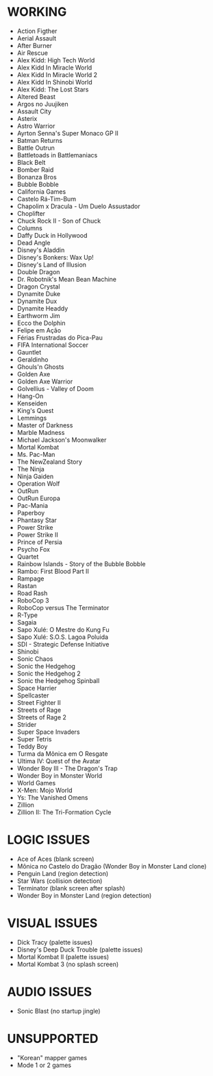 # WORKING
* Action Figther
* Aerial Assault
* After Burner
* Air Rescue
* Alex Kidd: High Tech World
* Alex Kidd In Miracle World
* Alex Kidd In Miracle World 2
* Alex Kidd In Shinobi World
* Alex Kidd: The Lost Stars
* Altered Beast
* Argos no Juujiken
* Assault City
* Asterix
* Astro Warrior 
* Ayrton Senna's Super Monaco GP II
* Batman Returns
* Battle Outrun
* Battletoads in Battlemaniacs
* Black Belt
* Bomber Raid
* Bonanza Bros
* Bubble Bobble
* California Games
* Castelo Rá-Tim-Bum
* Chapolim x Dracula - Um Duelo Assustador
* Choplifter
* Chuck Rock II - Son of Chuck
* Columns
* Daffy Duck in Hollywood
* Dead Angle
* Disney's Aladdin 
* Disney's Bonkers: Wax Up!
* Disney's Land of Illusion
* Double Dragon
* Dr. Robotnik's Mean Bean Machine
* Dragon Crystal
* Dynamite Duke
* Dynamite Dux
* Dynamite Headdy
* Earthworm Jim 
* Ecco the Dolphin
* Felipe em Ação 
* Férias Frustradas do Pica-Pau
* FIFA International Soccer
* Gauntlet
* Geraldinho
* Ghouls'n Ghosts
* Golden Axe
* Golden Axe Warrior 
* Golvellius - Valley of Doom
* Hang-On
* Kenseiden
* King's Quest
* Lemmings
* Master of Darkness
* Marble Madness
* Michael Jackson's Moonwalker
* Mortal Kombat
* Ms. Pac-Man
* The NewZealand Story
* The Ninja
* Ninja Gaiden
* Operation Wolf
* OutRun
* OutRun Europa
* Pac-Mania
* Paperboy
* Phantasy Star
* Power Strike
* Power Strike II
* Prince of Persia
* Psycho Fox
* Quartet
* Rainbow Islands - Story of the Bubble Bobble
* Rambo: First Blood Part II
* Rampage
* Rastan
* Road Rash
* RoboCop 3
* RoboCop versus The Terminator
* R-Type
* Sagaia
* Sapo Xulé: O Mestre do Kung Fu
* Sapo Xulé: S.O.S. Lagoa Poluida
* SDI - Strategic Defense Initiative
* Shinobi
* Sonic Chaos
* Sonic the Hedgehog
* Sonic the Hedgehog 2
* Sonic the Hedgehog Spinball
* Space Harrier
* Spellcaster
* Street Fighter II
* Streets of Rage
* Streets of Rage 2
* Strider
* Super Space Invaders
* Super Tetris
* Teddy Boy
* Turma da Mônica em O Resgate
* Ultima IV: Quest of the Avatar
* Wonder Boy III - The Dragon's Trap
* Wonder Boy in Monster World
* World Games
* X-Men: Mojo World
* Ys: The Vanished Omens
* Zillion
* Zillion II: The Tri-Formation Cycle

# LOGIC ISSUES
* Ace of Aces (blank screen)
* Mônica no Castelo do Dragão (Wonder Boy in Monster Land clone)
* Penguin Land (region detection)
* Star Wars (collision detection)
* Terminator (blank screen after splash)
* Wonder Boy in Monster Land (region detection)

# VISUAL ISSUES
* Dick Tracy (palette issues)
* Disney's Deep Duck Trouble (palette issues)
* Mortal Kombat II (palette issues)
* Mortal Kombat 3 (no splash screen)

# AUDIO ISSUES
* Sonic Blast (no startup jingle)

# UNSUPPORTED
* "Korean" mapper games
* Mode 1 or 2 games